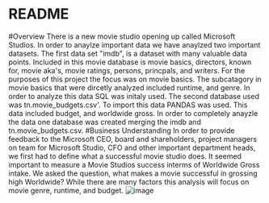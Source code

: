 # README
#Overview
There is a new movie studio opening up called Microsoft Studios. In order to anaylze important data we have anaylzed two important datasets. The first data set "imdb", is a dataset with many valuable data points. Included in this movie database is movie basics, directors, known for, movie aka's, movie ratings, persons, princpals, and writers. For the purposes of this project the focus was on movie basics. The subcatagory in movie basics that were dircetly analyzed included runtime, and genre. In order to analyze this data SQL was initaly used. The second database used was tn.movie_budgets.csv'. To import this data PANDAS was used. This data included budget, and worldwide gross. In order to completely anayzle the data one database was created merging the imdb and tn.movie_budgets.csv. 
#Business Understanding
In order to provide feedback to the Microsoft CEO, board and shareholders, project managers on team for Microsoft Studio, CFO and other important department heads, we first had to define what a successful movie studio does. It seemed important to measure a Movie Studios success interms of Worldwide Gross intake. We asked the question, what makes a movie successful in grossing high Worldwide? While there are many factors this analysis will focus on movie genre, runtime, and budget. ![image](https://github.com/jguzzo522/presentation/assets/75549456/dc5c81b4-2290-4b88-b1f8-5a6f257c75af)
